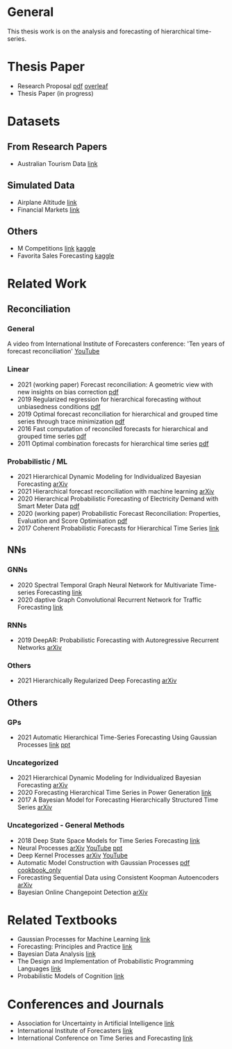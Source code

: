 # General
This thesis work is on the analysis and forecasting of hierarchical time-series.

# Thesis Paper
- Research Proposal [pdf](https://github.com/GalElgavish/Thesis/blob/main/Thesis%20Paper/Research_Proposal.pdf) [overleaf](https://www.overleaf.com/project/61376d6d4ae494107b936201)
- Thesis Paper (in progress)

# Datasets
## From Research Papers
- Australian Tourism Data [link](https://robjhyndman.com/publications/mint/)
## Simulated Data
- Airplane Altitude [link](https://github.com/GalElgavish/Thesis/blob/main/Datasets/Simulation/Airplane_Altitude.ipynb)
- Financial Markets [link](https://github.com/GalElgavish/Thesis/blob/main/Datasets/Simulation/Financial_Markets.ipynb)
## Others
- M Competitions [link](https://mofc.unic.ac.cy/history-of-competitions/) [kaggle](https://www.kaggle.com/c/m5-forecasting-accuracy/)
- Favorita Sales Forecasting [kaggle](https://www.kaggle.com/c/favorita-grocery-sales-forecasting)

# Related Work
## Reconciliation
### General
A video from International Institute of Forecasters conference: 'Ten years of forecast reconciliation' [YouTube](https://www.youtube.com/watch?v=5jB09R-sKOc)
### Linear
- 2021 (working paper) Forecast reconciliation: A geometric view with new insights on bias correction [pdf](https://www.monash.edu/business/ebs/research/publications/ebs/wp18-2019.pdf)
- 2019 Regularized regression for hierarchical forecasting without unbiasedness conditions [pdf](https://souhaib-bentaieb.com/papers/2019_kdd_hts_reg.pdf)
- 2019 Optimal forecast reconciliation for hierarchical and grouped time series through trace minimization [pdf](https://robjhyndman.com/papers/mint.pdf)
- 2016 Fast computation of reconciled forecasts for hierarchical and grouped time series [pdf](https://robjhyndman.com/papers/hgts7.pdf)
- 2011 Optimal combination forecasts for hierarchical time series [pdf](https://robjhyndman.com/papers/Hierarchical6.pdf)
### Probabilistic / ML
- 2021 Hierarchical Dynamic Modeling for Individualized Bayesian Forecasting [arXiv](https://arxiv.org/abs/2101.03408)
- 2021 Hierarchical forecast reconciliation with machine learning [arXiv](https://arxiv.org/abs/2006.02043)
- 2020 Hierarchical Probabilistic Forecasting of Electricity Demand with Smart Meter Data [pdf](https://souhaib-bentaieb.com/papers/2020_jasa_hts_prob.pdf)
- 2020 (working paper) Probabilistic Forecast Reconciliation: Properties, Evaluation and Score Optimisation [pdf](https://raw.githubusercontent.com/PuwasalaG/Probabilistic-Forecast-Reconciliation/master/Paper/ProbabilisticCoherence.pdf)
- 2017 Coherent Probabilistic Forecasts for Hierarchical Time Series [link](http://proceedings.mlr.press/v70/taieb17a.html)
## NNs
### GNNs
- 2020 Spectral Temporal Graph Neural Network for Multivariate Time-series Forecasting [link](https://proceedings.neurips.cc/paper/2020/file/cdf6581cb7aca4b7e19ef136c6e601a5-Paper.pdf)
- 2020 daptive Graph Convolutional Recurrent Network for Traffic Forecasting [link](https://proceedings.neurips.cc/paper/2020/file/ce1aad92b939420fc17005e5461e6f48-Paper.pdf)
### RNNs
- 2019 DeepAR: Probabilistic Forecasting with Autoregressive Recurrent Networks [arXiv](https://export.arxiv.org/pdf/1704.04110)
### Others
- 2021 Hierarchically Regularized Deep Forecasting [arXiv](https://arxiv.org/abs/2106.07630)
## Others
### GPs
- 2021 Automatic Hierarchical Time-Series Forecasting Using Gaussian Processes [link](https://www.mdpi.com/2673-4591/5/1/49) [ppt](https://github.com/GalElgavish/Thesis/blob/main/Automatic_Hierarchical_Time-Series_Forecasting_Using_GPs_2021.pptx)
### Uncategorized
- 2021 Hierarchical Dynamic Modeling for Individualized Bayesian Forecasting [arXiv](https://arxiv.org/abs/2101.03408)
- 2020 Forecasting Hierarchical Time Series in Power Generation [link](https://www.mdpi.com/1996-1073/13/14/3722)
- 2017 A Bayesian Model for Forecasting Hierarchically Structured Time Series [arXiv](https://arxiv.org/abs/1711.04738)
### Uncategorized - General Methods
- 2018 Deep State Space Models for Time Series Forecasting [link](https://papers.nips.cc/paper/2018/file/5cf68969fb67aa6082363a6d4e6468e2-Paper.pdf)
- Neural Processes [arXiv](https://arxiv.org/abs/1807.01622) [YouTube](https://www.youtube.com/watch?v=q-4lo5luKgc) [ppt](https://github.com/GalElgavish/Thesis/blob/main/Research%20Seminar.pptx)
- Deep Kernel Processes [arXiv](https://arxiv.org/abs/2010.01590) [YouTube](https://www.youtube.com/watch?v=IT0CTWVYp4U)
- Automatic Model Construction with Gaussian Processes [pdf](https://www.cs.toronto.edu/~duvenaud/thesis.pdf) [cookbook_only](https://www.cs.toronto.edu/~duvenaud/cookbook/)
- Forecasting Sequential Data using Consistent Koopman Autoencoders [arXiv](https://arxiv.org/abs/2003.02236)
- Bayesian Online Changepoint Detection [arXiv](https://arxiv.org/abs/0710.3742)

# Related Textbooks
- Gaussian Processes for Machine Learning [link](http://www.gaussianprocess.org/gpml)
- Forecasting: Principles and Practice [link](https://otexts.com/fpp2/)
- Bayesian Data Analysis [link](http://www.stat.columbia.edu/~gelman/book/)
- The Design and Implementation of Probabilistic Programming Languages [link](http://dippl.org/)
- Probabilistic Models of Cognition [link](http://probmods.org/)

# Conferences and Journals
- Association for Uncertainty in Artificial Intelligence [link](https://auai.org/)
- International Institute of Forecasters [link](https://forecasters.org/)
- International Conference on Time Series and Forecasting [link](https://itise.ugr.es/)
